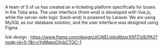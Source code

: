 A team of 5 of us has created an e-ticketing platform specifically for buses in the Toba area. The user interface (front-end) is developed with Vue.js, while the server-side logic (back-end) is powered by Laravel. We are using MySQL as our database solution, and the user interface was designed using Figma.

link design : https://www.figma.com/design/JiCjNELIxboMzprX97Z1zB/PA2?node-id=0-1&t=vYoMaexOjIvbCTGC-1 

